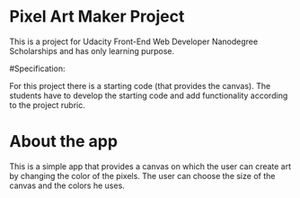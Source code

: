# Pixel Art Maker Project

This is a project for Udacity Front-End Web Developer Nanodegree Scholarships and has only learning purpose.

#Specification:

For this project there is a starting code (that provides the canvas). The students have to develop the starting code and add functionality according to the project rubric.

# About the app
This is a simple app that provides a canvas on which the user can create art by changing the color of the pixels. The user can choose the size of the canvas and the colors he uses.
